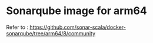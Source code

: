 # Sonarqube image for arm64

Refer to : https://github.com/sonar-scala/docker-sonarqube/tree/arm64/8/community
